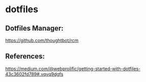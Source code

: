# dotfiles

## Dotfiles Manager:
https://github.com/thoughtbot/rcm

## References:
https://medium.com/@webprolific/getting-started-with-dotfiles-43c3602fd789#.vqvq9dgfs
